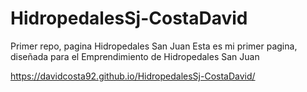 # HidropedalesSj-CostaDavid
Primer repo, pagina Hidropedales San Juan
Esta es mi primer pagina, diseñada para el Emprendimiento de Hidropedales San Juan


https://davidcosta92.github.io/HidropedalesSj-CostaDavid/